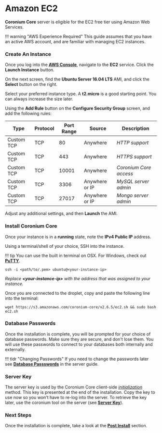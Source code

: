 # <i class="fab fa-amazon"></i> Amazon EC2

__Coronium Core__ server is eligible for the EC2 free tier using Amazon Web Services.

!!! warning "AWS Experience Required"
    This guide assumes that you have an active AWS account, and are familiar with managing EC2 instances.

### Create An Instance

Once you log into the __[AWS Console](https://aws.amazon.com/console/)__, navigate to the __EC2__ service. Click the __Launch Instance__ button.

On the next screen, find the __Ubuntu Server 16.04 LTS__ AMI, and click the __Select__ button on the right.

Select your preferred instance type. A __t2.micro__ is a good starting point. You can always increase the size later.

Using the __Add Rule__ button on the __Configure Security Group__ screen, and add the following rules:

|Type|Protocol|Port Range|Source|Description|
|----|--------|----------|------|-----------|
|Custom TCP|TCP|80|Anywhere|_HTTP support_|
|Custom TCP|TCP|443|Anywhere|_HTTPS support_|
|Custom TCP|TCP|10001|Anywhere|_Coronium Core access_|
|Custom TCP|TCP|3306|Anywhere or IP|_MySQL server admin_|
|Custom TCP|TCP|27017|Anywhere or IP|_Mongo server admin_|

Adjust any additional settings, and then __Launch__ the AMI.

### Install Coronium Core

Once your instance is in a __running__ state, note the __IPv4 Public IP__ address.

Using a terminal/shell of your choice, SSH into the instance.

!!! tip
    You can use the built in terminal on OSX. For Windows, check out __[PuTTY](https://www.chiark.greenend.org.uk/~sgtatham/putty/latest.html)__.

```
ssh -i <path/to/.pem> ubuntu@<your-instance-ip>
```

_Replace __<your-instance-ip\>__ with the address that was assigned to your instance._

Once you are connected to the droplet, copy and paste the following line into the terminal:

```
wget https://s3.amazonaws.com/coronium-core/v2.6.5/ec2.sh && sudo bash ec2.sh
```

### Database Passwords

Once the installation is complete, you will be prompted for your choice of database passwords. Make sure they are secure, and don't lose them. You will use these passwords to connect to your databases both internally and externally.

!!! tldr "Changing Passwords"
    If you need to change the passwords later see __[Database Passswords](/server/guide/usage/#database-passwords)__ in the server guide.

### Server Key

The server key is used by the Coronium Core client-side _[initialization](/client/guide/#initialization)_ method. This key is presented at the end of the installation. Copy the key to use now so you won't have to re-log into the server. To retrieve the key later, use the coronium tool on the server (see __[Server Key](/server/guide/key/)__).

### Next Steps

Once the installation is complete, take a look at the __[Post Install](/server/installation/postinstall/)__ section.
